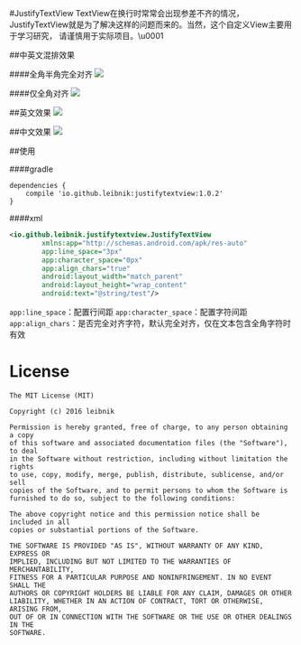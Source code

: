 #JustifyTextView
TextView在换行时常常会出现参差不齐的情况，JustifyTextView就是为了解决这样的问题而来的。当然，这个自定义View主要用于学习研究，
请谨慎用于实际项目。\u0001

##中英文混排效果

####全角半角完全对齐
![](http://ww1.sinaimg.cn/mw690/b5405c76gw1f2s6s8dxjnj20dc0m8djf.jpg)

####仅全角对齐
![](http://ww3.sinaimg.cn/mw690/b5405c76gw1f2s7dtgd6xj20dc0m8q6l.jpg)

##英文效果
![](http://ww2.sinaimg.cn/mw690/b5405c76gw1f2s6r3dgocj20dc0m8jut.jpg)

##中文效果
![](http://ww2.sinaimg.cn/mw690/b5405c76gw1f2s8cpvoupj20dc0m8ac9.jpg)

##使用

####gradle
```
dependencies {
    compile 'io.github.leibnik:justifytextview:1.0.2'
}
```
####xml
```xml
<io.github.leibnik.justifytextview.JustifyTextView
        xmlns:app="http://schemas.android.com/apk/res-auto"
        app:line_space="3px"
        app:character_space="0px"
        app:align_chars="true"
        android:layout_width="match_parent"
        android:layout_height="wrap_content"
        android:text="@string/test"/>
```

`app:line_space`：配置行间距
`app:character_space`：配置字符间距
`app:align_chars`：是否完全对齐字符，默认完全对齐，仅在文本包含全角字符时有效

# License

    The MIT License (MIT)

    Copyright (c) 2016 leibnik

    Permission is hereby granted, free of charge, to any person obtaining a copy
    of this software and associated documentation files (the "Software"), to deal
    in the Software without restriction, including without limitation the rights
    to use, copy, modify, merge, publish, distribute, sublicense, and/or sell
    copies of the Software, and to permit persons to whom the Software is
    furnished to do so, subject to the following conditions:

    The above copyright notice and this permission notice shall be included in all
    copies or substantial portions of the Software.

    THE SOFTWARE IS PROVIDED "AS IS", WITHOUT WARRANTY OF ANY KIND, EXPRESS OR
    IMPLIED, INCLUDING BUT NOT LIMITED TO THE WARRANTIES OF MERCHANTABILITY,
    FITNESS FOR A PARTICULAR PURPOSE AND NONINFRINGEMENT. IN NO EVENT SHALL THE
    AUTHORS OR COPYRIGHT HOLDERS BE LIABLE FOR ANY CLAIM, DAMAGES OR OTHER
    LIABILITY, WHETHER IN AN ACTION OF CONTRACT, TORT OR OTHERWISE, ARISING FROM,
    OUT OF OR IN CONNECTION WITH THE SOFTWARE OR THE USE OR OTHER DEALINGS IN THE
    SOFTWARE.